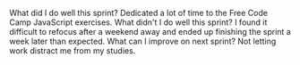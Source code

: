  What did I do well this sprint?
 Dedicated a lot of time to the Free Code Camp JavaScript exercises. 
 What didn't I do well this sprint?
 I found it difficult to refocus after a weekend away and ended up finishing the sprint a week later than expected. 
 What can I improve on next sprint?
 Not letting work distract me from my studies. 